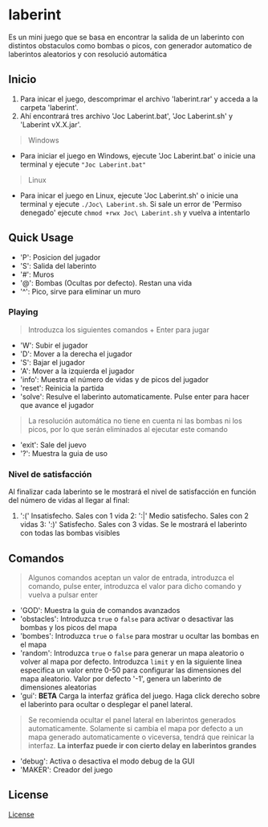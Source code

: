 # laberint
Es un mini juego que se basa en encontrar la salida de un laberinto con distintos obstaculos como bombas o picos, con generador automatico de laberintos aleatorios y con resolució
automática

## Inicio
1. Para inicar el juego, descomprimar el archivo 'laberint.rar' y acceda a la carpeta 'laberint'.
2. Ahí encontrará tres archivo 'Joc Laberint.bat', 'Joc Laberint.sh' y 'Laberint vX.X.jar'.
> Windows
* Para iniciar el juego en Windows, ejecute 'Joc Laberint.bat' o inicie una terminal y ejecute  `"Joc Laberint.bat"`
> Linux
* Para inicar el juego en Linux, ejecute 'Joc Laberint.sh' o inicie una terminal y ejecute `./Joc\ Laberint.sh`. Si sale un error de 'Permiso denegado' ejecute `chmod +rwx Joc\ Laberint.sh` y vuelva a intentarlo

## Quick Usage
* 'P': Posicion del jugador
* 'S': Salida del laberinto
* '#': Muros
* '@': Bombas (Ocultas por defecto). Restan una vida
* '^': Pico, sirve para eliminar un muro

### Playing
> Introduzca los siguientes comandos + Enter para jugar
* 'W': Subir el jugador
* 'D': Mover a la derecha el jugador
* 'S': Bajar el jugador
* 'A': Mover a la izquierda el jugador
* 'info': Muestra el número de vidas y de picos del jugador
* 'reset': Reinicia la partida
* 'solve': Resulve el laberinto automaticamente. Pulse enter para hacer que avance el jugador
> La resolución automática no tiene en cuenta ni las bombas ni los picos, por lo que serán eliminados al ejecutar este comando
* 'exit': Sale del juevo
* '?': Muestra la guia de uso

### Nivel de satisfacción
Al finalizar cada laberinto se le mostrará el nivel de satisfacción en función del número de vidas al llegar al final:
1. ':(' Insatisfecho. Sales con 1 vida
2: ':|' Medio satisfecho. Sales con 2 vidas
3: ':)' Satisfecho. Sales con 3 vidas. Se le mostrará el laberinto con todas las bombas visibles

## Comandos
> Algunos comandos aceptan un valor de entrada, introduzca el comando, pulse enter, introduzca el valor para dicho comando y vuelva a pulsar enter
* 'GOD': Muestra la guia de comandos avanzados
* 'obstacles': Introduzca `true` o `false` para activar o desactivar las bombas y los picos del mapa
* 'bombes': Introduzca `true` o `false` para mostrar u ocultar las bombas en el mapa
* 'random': Introduzca `true` o `false` para generar un mapa aleatorio o volver al mapa por defecto. Introduzca `limit` y en la siguiente linea especifica un valor entre 0-50 para configurar las dimensiones del mapa aleatorio. Valor por defecto '-1', genera un laberinto de dimensiones aleatorias
* 'gui': **BETA** Carga la interfaz gráfica del juego. Haga click derecho sobre el laberinto para ocultar o desplegar el panel lateral.
> Se recomienda ocultar el panel lateral en laberintos generados automaticamente.
> Solamente si cambia el mapa por defecto a un mapa generado automaticamente o viceversa, tendrá que reinicar la interfaz.
> **La interfaz puede ir con cierto delay en laberintos grandes**
* 'debug': Activa o desactiva el modo debug de la GUI
* 'MAKER': Creador del juego

## License
[License](https://github.com/daniieelgs/laberint/blob/master/LICENSE)

